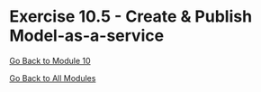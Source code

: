 # Exercise 10.5 - Create & Publish Model-as-a-service

[Go Back to Module 10](./README.md)

[Go Back to All Modules](../../README.md)
